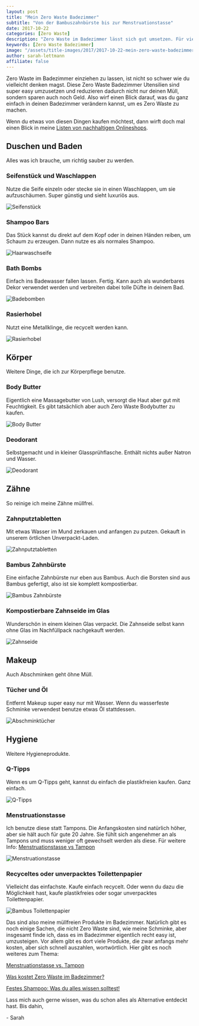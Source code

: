 ```yaml
---
layout: post
title: "Mein Zero Waste Badezimmer"
subtitle: "Von der Bambuszahnbürste bis zur Menstruationstasse"
date: 2017-10-22
categories: [Zero Waste]
description: "Zero Waste im Badezimmer lässt sich gut umsetzen. Für vieles gibt es einen einfachen Ersatz, der Geld spart und das Leben sogar leichter macht."
keywords: [Zero Waste Badezimmer]
image: "/assets/title-images/2017/2017-10-22-mein-zero-waste-badezimmer.jpg"
author: sarah-lettmann
affiliate: false
---
```

Zero Waste im Badezimmer einziehen zu lassen, ist nicht so schwer wie du vielleicht denken magst. Diese Zero Waste Badezimmer Utensilien sind super easy umzusetzen und reduzieren dadurch nicht nur deinen Müll, sondern sparen auch noch Geld. Also wirf einen Blick darauf, was du ganz einfach in deinen Badezimmer verändern kannst, um es Zero Waste zu machen.

Wenn du etwas von diesen Dingen kaufen möchtest, dann wirft doch mal einen Blick in meine [Listen von nachhaltigen Onlineshops](/blog/plastikfrei-einkaufen-alle-onlineshops).

## Duschen und Baden
Alles was ich brauche, um richtig sauber zu werden.

### Seifenstück und Waschlappen
Nutze die Seife einzeln oder stecke sie in einen Waschlappen, um sie aufzuschäumen. Super günstig und sieht luxuriös aus.

![Seifenstück](/assets/inpost-images/2017/2017-10-22-seife.jpg "© {{ site.title }}")

### Shampoo Bars
Das Stück kannst du direkt auf dem Kopf oder in deinen Händen reiben, um Schaum zu erzeugen. Dann nutze es als normales Shampoo.

![Haarwaschseife](/assets/inpost-images/2017/2017-10-22-haarwaschseife.jpg "© {{ site.title }}")

### Bath Bombs
Einfach ins Badewasser fallen lassen. Fertig. Kann auch als wunderbares Dekor verwendet werden und verbreiten dabei tolle Düfte in deinem Bad.

![Badebomben](/assets/inpost-images/2017/2017-10-22-badebomben.jpg "© {{ site.title }}")

### Rasierhobel  
Nutzt eine Metallklinge, die recycelt werden kann.

![Rasierhobel](/assets/inpost-images/2017/2017-10-22-rasierhobel.jpg "© {{ site.title }}")

## Körper
Weitere Dinge, die ich zur Körperpflege benutze.

### Body Butter
Eigentlich eine Massagebutter von Lush, versorgt die Haut aber gut mit Feuchtigkeit. Es gibt tatsächlich aber auch Zero Waste Bodybutter zu kaufen.

![Body Butter](/assets/inpost-images/2017/2017-10-22-bodybutter.jpg "© {{ site.title }}")

### Deodorant
Selbstgemacht und in kleiner Glassprühflasche. Enthält nichts außer Natron und Wasser.

![Deodorant](/assets/inpost-images/2017/2017-10-22-deodorant.jpg "© {{ site.title }}")

## Zähne
So reinige ich meine Zähne müllfrei.

### Zahnputztabletten
Mit etwas Wasser im Mund zerkauen und anfangen zu putzen. Gekauft in unserem örtlichen Unverpackt-Laden.

![Zahnputztabletten](/assets/inpost-images/2017/2017-10-22-zahnputztabletten.jpg "© {{ site.title }}")

### Bambus Zahnbürste  
Eine einfache Zahnbürste nur eben aus Bambus. Auch die Borsten sind aus Bambus gefertigt, also ist sie komplett kompostierbar.

![Bambus Zahnbürste](/assets/inpost-images/2017/2017-10-22-bambuszahnbuerste.jpg "© {{ site.title }}")

### Kompostierbare Zahnseide im Glas
Wunderschön in einem kleinen Glas verpackt. Die Zahnseide selbst kann ohne Glas im Nachfüllpack nachgekauft werden.

![Zahnseide](/assets/inpost-images/2017/2017-10-22-zahnseide.jpg "© {{ site.title }}")

## Makeup
Auch Abschminken geht öhne Müll.

### Tücher und Öl  
Entfernt Makeup super easy nur mit Wasser. Wenn du wasserfeste Schminke verwendest benutze etwas Öl stattdessen.

![Abschminktücher](/assets/inpost-images/2017/2017-10-22-abschminktuecher.jpg "© {{ site.title }}")

## Hygiene
Weitere Hygieneprodukte.

### Q-Tipps
Wenn es um Q-Tipps geht, kannst du einfach die plastikfreien kaufen. Ganz einfach.

![Q-Tipps](/assets/inpost-images/2017/2017-10-22-qtips.jpg "© {{ site.title }}")

### Menstruationstasse  
Ich benutze diese statt Tampons. Die Anfangskosten sind natürlich höher, aber sie hält auch für gute 20 Jahre. Sie fühlt sich angenehmer an als Tampons und muss weniger oft gewechselt werden als diese. Für weitere Info: [Menstruationstasse vs Tampon](menstruationstasse-vs-tampon)

![Menstruationstasse](/assets/inpost-images/2017/2017-08-13-menstruationstass.jpg "© {{ site.title }}")

### Recyceltes oder unverpacktes Toilettenpapier
Vielleicht das einfachste. Kaufe einfach recycelt. Oder wenn du dazu die Möglichkeit hast, kaufe plastikfreies oder sogar unverpacktes Toilettenpapier.

![Bambus Toilettenpapier](/assets/inpost-images/2017/2017-10-22-toilettenpapier.jpg "© {{ site.title }}")

Das sind also meine müllfreien Produkte im Badezimmer. Natürlich gibt es noch einige Sachen, die nicht Zero Waste sind, wie meine Schminke, aber insgesamt finde ich, dass es im Badezimmer eigentlich recht easy ist, umzusteigen. Vor allem gibt es dort viele Produkte, die zwar anfangs mehr kosten, aber sich schnell auszahlen, wortwörtlich. Hier gibt es noch weiteres zum Thema:

[Menstrua­tionstasse vs. Tampon](/blog/menstruationstasse-vs-tampon/)

[Was kostet Zero Waste im Badezimmer?](/blog/was-kostet-zero-waste-im-badezimmer/)

[Festes Shampoo: Was du alles wissen solltest!](/blog/festes-shampoo-was-du-alles-wissen-solltest/)

Lass mich auch gerne wissen, was du schon alles als Alternative entdeckt hast. Bis dahin,

\- Sarah
